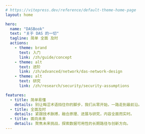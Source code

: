 ```yaml
---
# https://vitepress.dev/reference/default-theme-home-page
layout: home

hero:
  name: "DASBook"
  text: "关于 DAS 的一切"
  tagline: 简单 全面 及时
  actions:
    - theme: brand
      text: 入门
      link: /zh/guide/concept
    - theme: alt
      text: 进阶
      link: /zh/advanced/network/das-network-design
    - theme: alt
      text: 研究
      link: /zh/research/security/security-assumptions

features:
  - title: 简单易懂
    details: 别让晦涩术语挡住你的脚步，我们从零开始，一路走到最前沿。
  - title: 全面及时
    details: 紧跟技术脉搏，融合原理、进展与研究，内容全面而实时。
  - title: 面向未来
    details: 聚焦未来挑战，探索数据可用性的长期路径与创新方向。
---
```

